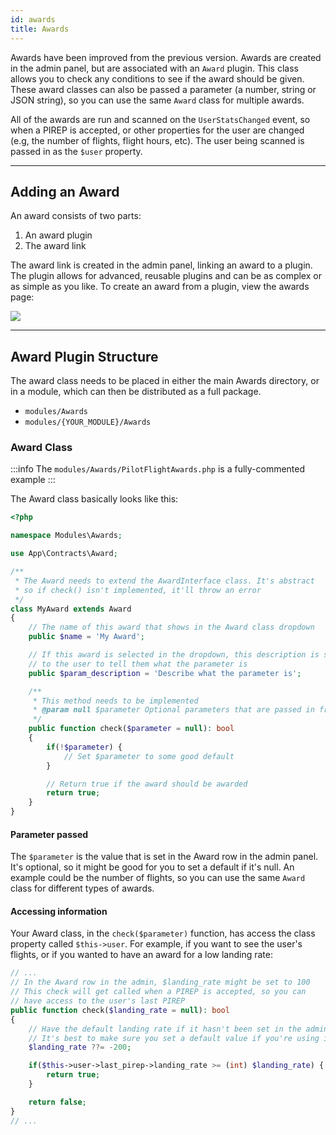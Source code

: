 ```yaml
---
id: awards
title: Awards
---
```


Awards have been improved from the previous version. Awards are created in the
admin panel, but are associated with an `Award` plugin. This class allows you to
check any conditions to see if the award should be given. These award classes
can also be passed a parameter (a number, string or JSON string), so you can use
the same `Award` class for multiple awards.

All of the awards are run and scanned on the `UserStatsChanged` event, so when a
PIREP is accepted, or other properties for the user are changed (e.g, the number
of flights, flight hours, etc). The user being scanned is passed in as the
`$user` property.

---

## Adding an Award

An award consists of two parts:

1. An award plugin
2. The award link

The award link is created in the admin panel, linking an award to a plugin. The
plugin allows for advanced, reusable plugins and can be as complex or as simple
as you like. To create an award from a plugin, view the awards page:

![](img/admin-awards.png)

---

## Award Plugin Structure

The award class needs to be placed in either the main Awards directory, or in a
module, which can then be distributed as a full package.

- `modules/Awards`
- `modules/{YOUR_MODULE}/Awards`

### Award Class

:::info The `modules/Awards/PilotFlightAwards.php` is a fully-commented example
:::

The Award class basically looks like this:

```php
<?php

namespace Modules\Awards;

use App\Contracts\Award;

/**
 * The Award needs to extend the AwardInterface class. It's abstract
 * so if check() isn't implemented, it'll throw an error
 */
class MyAward extends Award
{
    // The name of this award that shows in the Award class dropdown
    public $name = 'My Award';

    // If this award is selected in the dropdown, this description is shown
    // to the user to tell them what the parameter is
    public $param_description = 'Describe what the parameter is';

    /**
     * This method needs to be implemented
     * @param null $parameter Optional parameters that are passed in from the UI
     */
    public function check($parameter = null): bool
    {
        if(!$parameter) {
            // Set $parameter to some good default
        }

        // Return true if the award should be awarded
        return true;
    }
}
```

#### Parameter passed

The `$parameter` is the value that is set in the Award row in the admin panel.
It's optional, so it might be good for you to set a default if it's null. An
example could be the number of flights, so you can use the same `Award` class
for different types of awards.

#### Accessing information

Your Award class, in the `check($parameter)` function, has access the class
property called `$this->user`. For example, if you want to see the user's
flights, or if you wanted to have an award for a low landing rate:

```php
// ...
// In the Award row in the admin, $landing_rate might be set to 100
// This check will get called when a PIREP is accepted, so you can
// have access to the user's last PIREP
public function check($landing_rate = null): bool
{
    // Have the default landing rate if it hasn't been set in the admin
    // It's best to make sure you set a default value if you're using it
    $landing_rate ??= -200;

    if($this->user->last_pirep->landing_rate >= (int) $landing_rate) {
        return true;
    }

    return false;
}
// ...
```
